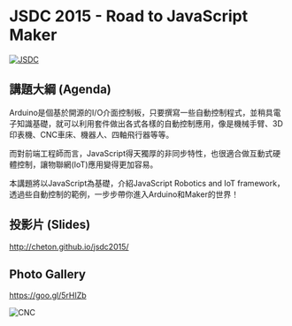 # JSDC 2015 - Road to JavaScript Maker

[![JSDC](http://cheton.github.io/jsdc2015/images/demo/cnc/cnc-sample-sanding.jpg)](http://cheton.github.io/jsdc2015/ "slides")

## 講題大綱 (Agenda)
Arduino是個基於開源的I/O介面控制板，只要撰寫一些自動控制程式，並稍具電子知識基礎，就可以利用套件做出各式各樣的自動控制應用，像是機械手臂、3D印表機、CNC車床、機器人、四軸飛行器等等。

而對前端工程師而言，JavaScript得天獨厚的非同步特性，也很適合做互動式硬體控制，讓物聯網(IoT)應用變得更加容易。

本講題將以JavaScript為基礎，介紹JavaScript Robotics and IoT framework，透過些自動控制的範例，一步步帶你進入Arduino和Maker的世界！

## 投影片 (Slides)
http://cheton.github.io/jsdc2015/

## Photo Gallery
https://goo.gl/5rHIZb

![CNC](https://scontent.xx.fbcdn.net/hphotos-xat1/v/t1.0-9/12118907_10207901191546433_3867236073352040616_n.jpg?oh=97c977c426367130eef35b5e230637c4&oe=56A65008)
